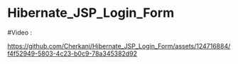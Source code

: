 # Hibernate_JSP_Login_Form

#Video :


https://github.com/Cherkani/Hibernate_JSP_Login_Form/assets/124716884/f4f52949-5803-4c23-b0c9-78a345382d92


